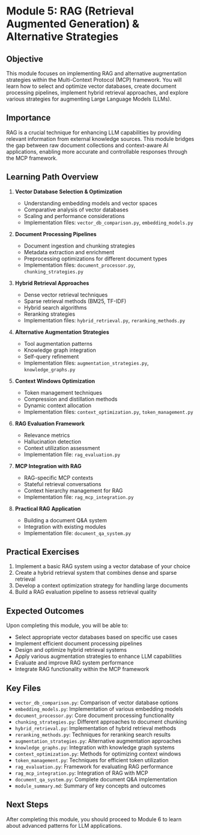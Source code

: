 # Module 5: RAG (Retrieval Augmented Generation) & Alternative Strategies

## Objective
This module focuses on implementing RAG and alternative augmentation strategies within the Multi-Context Protocol (MCP) framework. You will learn how to select and optimize vector databases, create document processing pipelines, implement hybrid retrieval approaches, and explore various strategies for augmenting Large Language Models (LLMs).

## Importance
RAG is a crucial technique for enhancing LLM capabilities by providing relevant information from external knowledge sources. This module bridges the gap between raw document collections and context-aware AI applications, enabling more accurate and controllable responses through the MCP framework.

## Learning Path Overview

1. **Vector Database Selection & Optimization**
   - Understanding embedding models and vector spaces
   - Comparative analysis of vector databases
   - Scaling and performance considerations
   - Implementation files: `vector_db_comparison.py`, `embedding_models.py`

2. **Document Processing Pipelines**
   - Document ingestion and chunking strategies
   - Metadata extraction and enrichment
   - Preprocessing optimizations for different document types
   - Implementation files: `document_processor.py`, `chunking_strategies.py`

3. **Hybrid Retrieval Approaches**
   - Dense vector retrieval techniques
   - Sparse retrieval methods (BM25, TF-IDF)
   - Hybrid search algorithms
   - Reranking strategies
   - Implementation files: `hybrid_retrieval.py`, `reranking_methods.py`

4. **Alternative Augmentation Strategies**
   - Tool augmentation patterns
   - Knowledge graph integration
   - Self-query refinement
   - Implementation files: `augmentation_strategies.py`, `knowledge_graphs.py`

5. **Context Windows Optimization**
   - Token management techniques
   - Compression and distillation methods
   - Dynamic context allocation
   - Implementation files: `context_optimization.py`, `token_management.py`

6. **RAG Evaluation Framework**
   - Relevance metrics
   - Hallucination detection
   - Context utilization assessment
   - Implementation file: `rag_evaluation.py`

7. **MCP Integration with RAG**
   - RAG-specific MCP contexts
   - Stateful retrieval conversations
   - Context hierarchy management for RAG
   - Implementation file: `rag_mcp_integration.py`

8. **Practical RAG Application**
   - Building a document Q&A system
   - Integration with existing modules
   - Implementation file: `document_qa_system.py`

## Practical Exercises
1. Implement a basic RAG system using a vector database of your choice
2. Create a hybrid retrieval system that combines dense and sparse retrieval
3. Develop a context optimization strategy for handling large documents
4. Build a RAG evaluation pipeline to assess retrieval quality

## Expected Outcomes
Upon completing this module, you will be able to:
- Select appropriate vector databases based on specific use cases
- Implement efficient document processing pipelines
- Design and optimize hybrid retrieval systems
- Apply various augmentation strategies to enhance LLM capabilities
- Evaluate and improve RAG system performance
- Integrate RAG functionality within the MCP framework

## Key Files
- `vector_db_comparison.py`: Comparison of vector database options
- `embedding_models.py`: Implementation of various embedding models
- `document_processor.py`: Core document processing functionality
- `chunking_strategies.py`: Different approaches to document chunking
- `hybrid_retrieval.py`: Implementation of hybrid retrieval methods
- `reranking_methods.py`: Techniques for reranking search results
- `augmentation_strategies.py`: Alternative augmentation approaches
- `knowledge_graphs.py`: Integration with knowledge graph systems
- `context_optimization.py`: Methods for optimizing context windows
- `token_management.py`: Techniques for efficient token utilization
- `rag_evaluation.py`: Framework for evaluating RAG performance
- `rag_mcp_integration.py`: Integration of RAG with MCP
- `document_qa_system.py`: Complete document Q&A implementation
- `module_summary.md`: Summary of key concepts and outcomes

## Next Steps
After completing this module, you should proceed to Module 6 to learn about advanced patterns for LLM applications. 